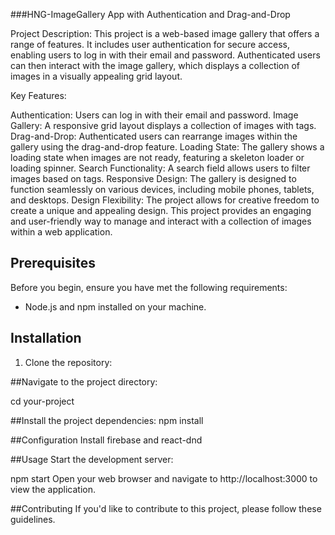 
###HNG-ImageGallery App with Authentication and Drag-and-Drop

Project Description: This project is a web-based image gallery that offers a range of features. It includes user authentication for secure access, enabling users to log in with their email and password. Authenticated users can then interact with the image gallery, which displays a collection of images in a visually appealing grid layout.

Key Features:

Authentication: Users can log in with their email and password.
Image Gallery: A responsive grid layout displays a collection of images with tags.
Drag-and-Drop: Authenticated users can rearrange images within the gallery using the drag-and-drop feature.
Loading State: The gallery shows a loading state when images are not ready, featuring a skeleton loader or loading spinner.
Search Functionality: A search field allows users to filter images based on tags.
Responsive Design: The gallery is designed to function seamlessly on various devices, including mobile phones, tablets, and desktops.
Design Flexibility: The project allows for creative freedom to create a unique and appealing design.
This project provides an engaging and user-friendly way to manage and interact with a collection of images within a web application.

## Prerequisites

Before you begin, ensure you have met the following requirements:

- Node.js and npm installed on your machine.

## Installation

1. Clone the repository:

##Navigate to the project directory:

cd your-project

##Install the project dependencies:
npm install

##Configuration
Install firebase and react-dnd

##Usage
Start the development server:

npm start
Open your web browser and navigate to http://localhost:3000 to view the application.

##Contributing
If you'd like to contribute to this project, please follow these guidelines.
